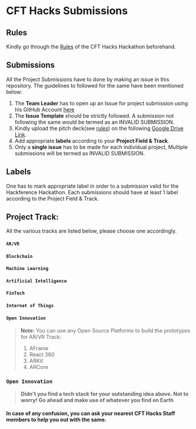 # CFT Hacks Submissions

## Rules
Kindly go through the [Rules](rules.md) of the CFT Hacks Hackathon beforehand.

## Submissions
All the Project Submissions have to done by making an issue in this repository. The guidelines to followed for the same have been mentioned below:
1. The **Team Leader** has to open up an Issue for project submission using his GitHub Account [here](https://github.com/cft-hacks/submissions/issues/new)
2. The **Issue Template** should be strictly followed. A submission not following the same would be termed as an INVALID SUBMISSION.
3. Kindly upload the pitch deck(see [rules](rules.md)) on the following [Google Drive Link](https://drive.google.com/open?id=14FWhljL2VQxBiNrni5QO5WsYUBXzznXF).
3. Add appropriate **labels** according to your **Project Field & Track**.
4. Only a **single issue** has to be made for each individual project, Multiple submissions will be termed as INVALID SUBMISSION.

## Labels
One has to mark appropriate label in order to a submission valid for the Hackference Hackathon. Each submissions should have at least 1 label according to the Project Field & Track.

## Project Track:
All the various tracks are listed below, please choose one accordingly.

#### `AR/VR`
#### `Blockchain`
#### `Machine Learning`
#### `Artificial Intelligence`
#### `FinTech`
#### `Internet of Things`
#### `Open Innovation`

> **Note:** You can use any Open Source Platforms to build the prototypes for AR/VR Track:
> 1. AFrame
> 2. React 360
> 3. ARKit
> 4. ARCore

### `Open Innovation`
> **Didn't you find a tech stack for your outstanding idea above. Not to worry! Go ahead and make use of whatever you find on Earth**

#### In case of any confusion, you can ask your nearest CFT Hacks Staff members to help you out with the same.
